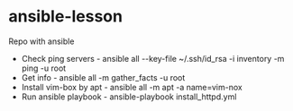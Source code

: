 # ansible-lesson

Repo with ansible 

- Check ping servers    	- ansible all --key-file ~/.ssh/id_rsa -i inventory -m ping -u root
- Get info              	- ansible all -m gather_facts -u root 
- Install vim-box by apt  - ansible all -m apt -a name=vim-nox
- Run  ansible playbook 	- ansible-playbook install_httpd.yml


